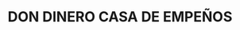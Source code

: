 ---
title: "DON DINERO CASA DE EMPEÑOS"
url: /tlatlauquitepec/don-dinero-casa-de-empenos/
shop: Leiher
---